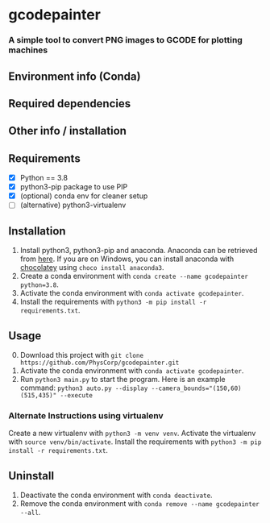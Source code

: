# gcodepainter
### A simple tool to convert PNG images to GCODE for plotting machines

## Environment info (Conda)

## Required dependencies

## Other info / installation

<!--  -->

## Requirements
- [x] Python == 3.8
- [x] python3-pip package to use PIP
- [x] (optional) conda env for cleaner setup
- [ ] (alternative) python3-virtualenv

## Installation
1. Install python3, python3-pip and anaconda. Anaconda can be retrieved from [here](https://www.anaconda.com/products/individual). If you are on Windows, you can install anaconda with [chocolatey](https://chocolatey.org/) using `choco install anaconda3`.
2. Create a conda environment with `conda create --name gcodepainter python=3.8`.
3. Activate the conda environment with `conda activate gcodepainter`.
4. Install the requirements with `python3 -m pip install -r requirements.txt`.

<!--  -->

## Usage
0. Download this project with `git clone https://github.com/PhysCorp/gcodepainter.git`
1. Activate the conda environment with `conda activate gcodepainter`.
2. Run `python3 main.py` to start the program. Here is an example command:
```python3 auto.py --display --camera_bounds="(150,60)(515,435)" --execute```

### Alternate Instructions using virtualenv
Create a new virtualenv with `python3 -m venv venv`.
Activate the virtualenv with `source venv/bin/activate`.
Install the requirements with `python3 -m pip install -r requirements.txt`.

## Uninstall
1. Deactivate the conda environment with `conda deactivate`.
2. Remove the conda environment with `conda remove --name gcodepainter --all`.